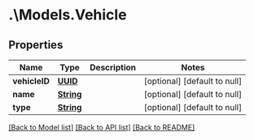 # .\Models.Vehicle
## Properties

Name | Type | Description | Notes
------------ | ------------- | ------------- | -------------
**vehicleID** | [**UUID**](UUID.md) |  | [optional] [default to null]
**name** | [**String**](string.md) |  | [optional] [default to null]
**type** | [**String**](string.md) |  | [optional] [default to null]

[[Back to Model list]](../README.md#documentation-for-models) [[Back to API list]](../README.md#documentation-for-api-endpoints) [[Back to README]](../README.md)

